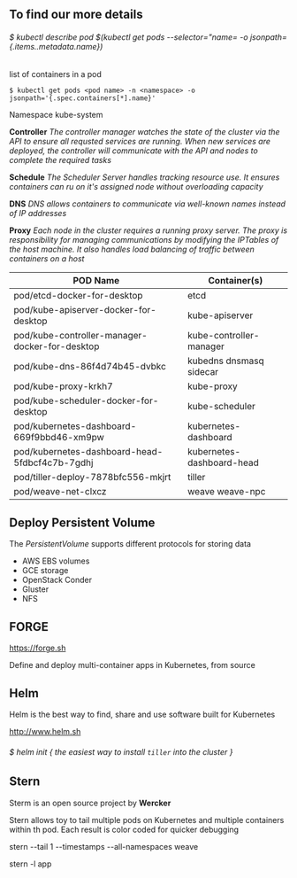 ## To find our more details

###### $ kubectl describe pod $(kubectl get pods --selector="name=<name pod> -o jsonpath={.items..metadata.name})

list of containers in a pod

	$ kubectl get pods <pod name> -n <namespace> -o jsonpath='{.spec.containers[*].name}'

Namespace kube-system

**Controller** _The controller manager watches the state of the cluster via the API to ensure all requsted services are running. When new services are deployed, the controller will communicate with the API and nodes to complete the required tasks_

**Schedule** _The Scheduler Server handles tracking resource use. It ensures containers can ru on it's assigned node without overloading capacity_

**DNS** _DNS allows containers to communicate via well-known names instead of IP addresses_

**Proxy** _Each node in the cluster requires a running proxy server. The proxy is responsibility for managing communications by modifying the IPTables of the host machine. It also handles load balancing of traffic between containers on a host_


POD Name | Container(s)
--- | ---
pod/etcd-docker-for-desktop | etcd
pod/kube-apiserver-docker-for-desktop | kube-apiserver
pod/kube-controller-manager-docker-for-desktop | kube-controller-manager
pod/kube-dns-86f4d74b45-dvbkc | kubedns dnsmasq sidecar
pod/kube-proxy-krkh7 | 	kube-proxy
pod/kube-scheduler-docker-for-desktop | kube-scheduler
pod/kubernetes-dashboard-669f9bbd46-xm9pw | kubernetes-dashboard
pod/kubernetes-dashboard-head-5fdbcf4c7b-7gdhj | kubernetes-dashboard-head
pod/tiller-deploy-7878bfc556-mkjrt | tiller
pod/weave-net-clxcz | weave weave-npc


## Deploy Persistent Volume

The *PersistentVolume* supports different protocols for storing data
 * AWS EBS volumes
 * GCE storage
 * OpenStack Conder
 * Gluster
 * NFS 

## FORGE

https://forge.sh

Define and deploy multi-container apps in Kubernetes, from source

## Helm

Helm is the best way to find, share and use software built for Kubernetes

http://www.helm.sh

###### $ helm init { the easiest way to install ```tiller``` into the cluster }

## Stern

Sterm is an open source project by __Wercker__

Stern allows toy to tail multiple pods on Kubernetes and multiple containers within th pod. Each result is color coded for quicker debugging

stern --tail 1 --timestamps --all-namespaces weave

stern -l app
